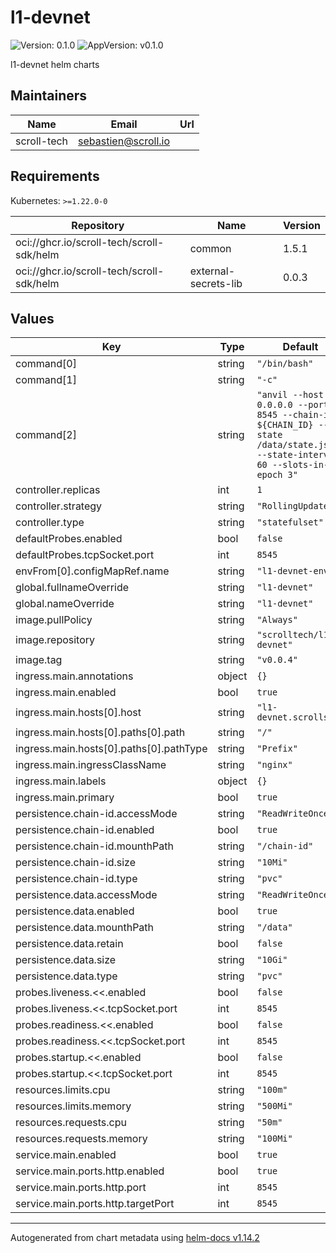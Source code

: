 # l1-devnet

![Version: 0.1.0](https://img.shields.io/badge/Version-0.1.0-informational?style=flat-square) ![AppVersion: v0.1.0](https://img.shields.io/badge/AppVersion-v0.1.0-informational?style=flat-square)

l1-devnet helm charts

## Maintainers

| Name | Email | Url |
| ---- | ------ | --- |
| scroll-tech | <sebastien@scroll.io> |  |

## Requirements

Kubernetes: `>=1.22.0-0`

| Repository | Name | Version |
|------------|------|---------|
| oci://ghcr.io/scroll-tech/scroll-sdk/helm | common | 1.5.1 |
| oci://ghcr.io/scroll-tech/scroll-sdk/helm | external-secrets-lib | 0.0.3 |

## Values

| Key | Type | Default | Description |
|-----|------|---------|-------------|
| command[0] | string | `"/bin/bash"` |  |
| command[1] | string | `"-c"` |  |
| command[2] | string | `"anvil --host 0.0.0.0 --port 8545 --chain-id ${CHAIN_ID} --state /data/state.json --state-interval 60 --slots-in-an-epoch 3"` |  |
| controller.replicas | int | `1` |  |
| controller.strategy | string | `"RollingUpdate"` |  |
| controller.type | string | `"statefulset"` |  |
| defaultProbes.enabled | bool | `false` |  |
| defaultProbes.tcpSocket.port | int | `8545` |  |
| envFrom[0].configMapRef.name | string | `"l1-devnet-env"` |  |
| global.fullnameOverride | string | `"l1-devnet"` |  |
| global.nameOverride | string | `"l1-devnet"` |  |
| image.pullPolicy | string | `"Always"` |  |
| image.repository | string | `"scrolltech/l1-devnet"` |  |
| image.tag | string | `"v0.0.4"` |  |
| ingress.main.annotations | object | `{}` |  |
| ingress.main.enabled | bool | `true` |  |
| ingress.main.hosts[0].host | string | `"l1-devnet.scrollsdk"` |  |
| ingress.main.hosts[0].paths[0].path | string | `"/"` |  |
| ingress.main.hosts[0].paths[0].pathType | string | `"Prefix"` |  |
| ingress.main.ingressClassName | string | `"nginx"` |  |
| ingress.main.labels | object | `{}` |  |
| ingress.main.primary | bool | `true` |  |
| persistence.chain-id.accessMode | string | `"ReadWriteOnce"` |  |
| persistence.chain-id.enabled | bool | `true` |  |
| persistence.chain-id.mounthPath | string | `"/chain-id"` |  |
| persistence.chain-id.size | string | `"10Mi"` |  |
| persistence.chain-id.type | string | `"pvc"` |  |
| persistence.data.accessMode | string | `"ReadWriteOnce"` |  |
| persistence.data.enabled | bool | `true` |  |
| persistence.data.mounthPath | string | `"/data"` |  |
| persistence.data.retain | bool | `false` |  |
| persistence.data.size | string | `"10Gi"` |  |
| persistence.data.type | string | `"pvc"` |  |
| probes.liveness.<<.enabled | bool | `false` |  |
| probes.liveness.<<.tcpSocket.port | int | `8545` |  |
| probes.readiness.<<.enabled | bool | `false` |  |
| probes.readiness.<<.tcpSocket.port | int | `8545` |  |
| probes.startup.<<.enabled | bool | `false` |  |
| probes.startup.<<.tcpSocket.port | int | `8545` |  |
| resources.limits.cpu | string | `"100m"` |  |
| resources.limits.memory | string | `"500Mi"` |  |
| resources.requests.cpu | string | `"50m"` |  |
| resources.requests.memory | string | `"100Mi"` |  |
| service.main.enabled | bool | `true` |  |
| service.main.ports.http.enabled | bool | `true` |  |
| service.main.ports.http.port | int | `8545` |  |
| service.main.ports.http.targetPort | int | `8545` |  |

----------------------------------------------
Autogenerated from chart metadata using [helm-docs v1.14.2](https://github.com/norwoodj/helm-docs/releases/v1.14.2)
